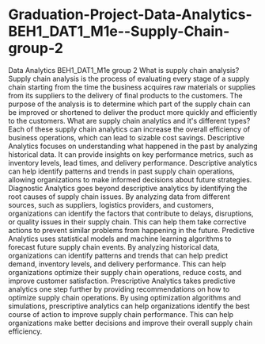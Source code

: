 # Graduation-Project-Data-Analytics-BEH1_DAT1_M1e--Supply-Chain-group-2
Data Analytics BEH1_DAT1_M1e group 2
What is supply chain analysis?
Supply chain analysis is the process of evaluating every stage of a supply chain starting from the time the business acquires raw materials or supplies from its suppliers to the delivery of final products to the customers.
The purpose of the analysis is to determine which part of the supply chain can be improved or shortened to deliver the product more quickly and efficiently to the customers.
What are supply chain analytics and it's different types?
Each of these supply chain analytics can increase the overall efficiency of business operations, which can lead to sizable cost savings.
Descriptive Analytics focuses on understanding what happened in the past by analyzing historical data. It can provide insights on key performance metrics, such as inventory levels, lead times, and delivery performance. Descriptive analytics can help identify patterns and trends in past supply chain operations, allowing organizations to make informed decisions about future strategies.
Diagnostic Analytics goes beyond descriptive analytics by identifying the root causes of supply chain issues. By analyzing data from different sources, such as suppliers, logistics providers, and customers, organizations can identify the factors that contribute to delays, disruptions, or quality issues in their supply chain. This can help them take corrective actions to prevent similar problems from happening in the future.
Predictive Analytics uses statistical models and machine learning algorithms to forecast future supply chain events. By analyzing historical data, organizations can identify patterns and trends that can help predict demand, inventory levels, and delivery performance. This can help organizations optimize their supply chain operations, reduce costs, and improve customer satisfaction.
Prescriptive Analytics takes predictive analytics one step further by providing recommendations on how to optimize supply chain operations. By using optimization algorithms and simulations, prescriptive analytics can help organizations identify the best course of action to improve supply chain performance. This can help organizations make better decisions and improve their overall supply chain efficiency.
